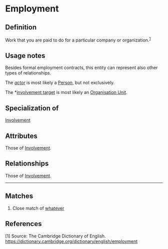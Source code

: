 # Employment

## Definition
Work that you are paid to do for a particular company or organization.<sup>[1](#fn1)</sup>

## Usage notes
Besides formal employment contracts, this entity can represent also other types of relationships.

The *[actor](../entities/Agent.md#user-content-rel__activity)* is most likely a [Person](../entities/Person.md), but not exclusively.

The *[involvement target](../entities/Involvement.md#user-content-rel__in) is most likely an [Organisation Unit](../entities/Organisation_Unit.md).

## Specialization of
[Involvement](./entities/Involvement.md)

## Attributes
Those of [Involvement](./entities/Involvement.md).

## Relationships
Those of [Involvement](./entities/Involvement.md).

---
## Matches
1. Close match of [whatever](url)

## References
<a name="fn1">\[1\]</a> Source: The Cambridge Dictionary of English. https://dictionary.cambridge.org/dictionary/english/employment
